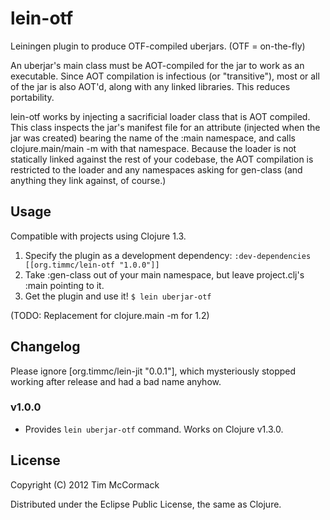 # lein-otf

Leiningen plugin to produce OTF-compiled uberjars. (OTF = on-the-fly)

An uberjar's main class must be AOT-compiled for the jar to work as an
executable. Since AOT compilation is infectious (or "transitive"), most or all
of the jar is also AOT'd, along with any linked libraries. This reduces
portability.

lein-otf works by injecting a sacrificial loader class that is AOT compiled.
This class inspects the jar's manifest file for an attribute (injected when the
jar was created) bearing the name of the :main namespace, and calls
clojure.main/main -m with that namespace. Because the loader is not statically
linked against the rest of your codebase, the AOT compilation is restricted
to the loader and any namespaces asking for gen-class (and anything they link
against, of course.)

## Usage

Compatible with projects using Clojure 1.3.

1. Specify the plugin as a development dependency:
   `:dev-dependencies [[org.timmc/lein-otf "1.0.0"]]`
2. Take :gen-class out of your main namespace, but leave project.clj's :main
   pointing to it.
3. Get the plugin and use it!
   `$ lein uberjar-otf`

(TODO: Replacement for clojure.main -m for 1.2)

## Changelog

Please ignore [org.timmc/lein-jit "0.0.1"], which mysteriously stopped working
after release and had a bad name anyhow.

### v1.0.0

* Provides `lein uberjar-otf` command. Works on Clojure v1.3.0.

## License

Copyright (C) 2012 Tim McCormack

Distributed under the Eclipse Public License, the same as Clojure.
